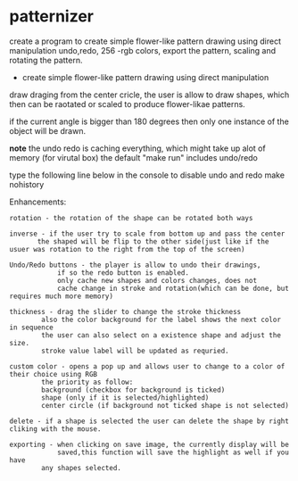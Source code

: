 patternizer
===========

create a program to create simple flower-like pattern drawing using direct manipulation undo,redo, 256 -rgb colors, export the pattern, scaling and rotating the pattern.


-  create simple flower-like pattern drawing using direct manipulation

draw draging from the center cricle, the user is allow to draw shapes,
which then can be raotated or scaled to produce flower-likae patterns.

if the current angle is bigger than 180 degrees then only one instance of the object will be drawn.


****note****
the undo redo is caching everything, which might take up alot of memory (for virutal box)
the default "make run" includes undo/redo

type the following line below in the console to disable undo and redo
make nohistory 


Enhancements:
	
	rotation - the rotation of the shape can be rotated both ways

	inverse - if the user try to scale from bottom up and pass the center
		   the shaped will be flip to the other side(just like if the usuer was rotation to the right from the top of the screen)
	
	Undo/Redo buttons - the player is allow to undo their drawings,
			    if so the redo button is enabled. 
			    only cache new shapes and colors changes, does not
			    cache change in stroke and rotation(which can be done, but requires much more memory)

	thickness - drag the slider to change the stroke thickness
		    also the color background for the label shows the next color in sequence
		    the user can also select on a existence shape and adjust the size.
		    stroke value label will be updated as requried.

	custom color - opens a pop up and allows user to change to a color of their choice using RGB
			the priority as follow:
			background (checkbox for background is ticked)
			shape (only if it is selected/highlighted)
			center circle (if background not ticked shape is not selected)

	delete - if a shape is selected the user can delete the shape by right cliking with the mouse.

	exporting - when clicking on save image, the currently display will be
	            saved,this function will save the highlight as well if you have
		    any shapes selected.
